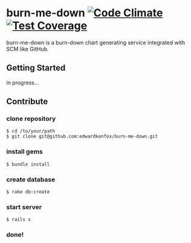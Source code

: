 # burn-me-down [![Code Climate](https://codeclimate.com/github/edwardkenfox/burn-me-down/badges/gpa.svg)](https://codeclimate.com/github/edwardkenfox/burn-me-down) [![Test Coverage](https://codeclimate.com/github/edwardkenfox/burn-me-down/badges/coverage.svg)](https://codeclimate.com/github/edwardkenfox/burn-me-down)

burn-me-down is a burn-down chart generating service integrated with SCM like GitHub.

## Getting Started

in progress...

## Contribute

### clone repository

```
$ cd /to/your/path
$ git clone git@github.com:edwardkenfox/burn-me-down.git
```

### install gems

```
$ bundle install
```

### create database

```
$ rake db:create
```

### start server

```
$ rails s
```

### done!
